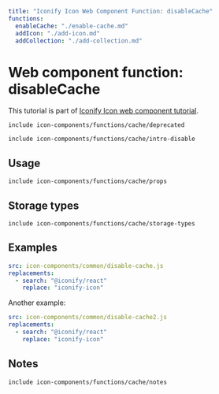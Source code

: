 ```yaml
title: "Iconify Icon Web Component Function: disableCache"
functions:
  enableCache: "./enable-cache.md"
  addIcon: "./add-icon.md"
  addCollection: "./add-collection.md"
```

# Web component function: disableCache

This tutorial is part of [Iconify Icon web component tutorial](./index.md#functions).

`include icon-components/functions/cache/deprecated`

`include icon-components/functions/cache/intro-disable`

## Usage

`include icon-components/functions/cache/props`

## Storage types

`include icon-components/functions/cache/storage-types`

## Examples

```yaml
src: icon-components/common/disable-cache.js
replacements:
  - search: "@iconify/react"
    replace: "iconify-icon"
```

Another example:

```yaml
src: icon-components/common/disable-cache2.js
replacements:
  - search: "@iconify/react"
    replace: "iconify-icon"
```

## Notes

`include icon-components/functions/cache/notes`
